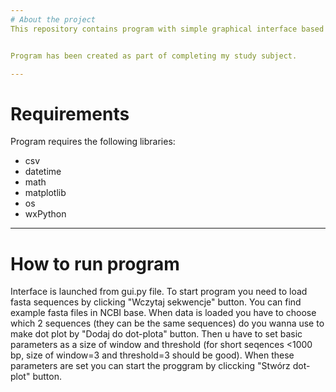```yaml
---
# About the project
This repository contains program with simple graphical interface based on WX. Task of this program is to create dotplot from FASTA sequences.


Program has been created as part of completing my study subject.

---
```

# Requirements
Program requires the following libraries:
- csv
- datetime
- math
- matplotlib
- os
- wxPython

---
# How to run program
Interface is launched from gui.py file. To start program you need to load fasta sequences by clicking "Wczytaj sekwencje" button. You can find example fasta files in NCBI base. When data is loaded you have to choose which 2 sequences (they can be the same sequences) do you wanna use to make dot plot by "Dodaj do dot-plota" button. Then u have to set basic parameters as a size of window and threshold (for short seqences <1000 bp, size of window=3 and threshold=3 should be good). When these parameters are set you can start the proggram by cliccking "Stwórz dot-plot" button.
